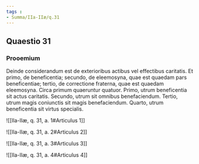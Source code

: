 ```yaml
---
tags : 
- Summa/IIa-IIæ/q.31
---
```


## Quaestio 31

### Prooemium

Deinde considerandum est de exterioribus actibus vel effectibus caritatis. Et primo, de beneficentia; secundo, de eleemosyna, quae est quaedam pars beneficentiae; tertio, de correctione fraterna, quae est quaedam eleemosyna. Circa primum quaeruntur quatuor. Primo, utrum beneficentia sit actus caritatis. Secundo, utrum sit omnibus benefaciendum. Tertio, utrum magis coniunctis sit magis benefaciendum. Quarto, utrum beneficentia sit virtus specialis.

![[IIa-IIæ, q. 31, a. 1#Articulus 1]]

![[IIa-IIæ, q. 31, a. 2#Articulus 2]]

![[IIa-IIæ, q. 31, a. 3#Articulus 3]]

![[IIa-IIæ, q. 31, a. 4#Articulus 4]]

